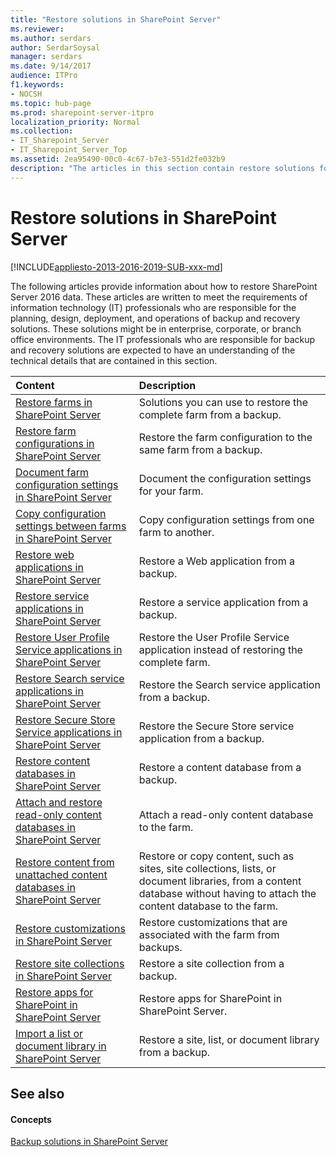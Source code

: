 ```yaml
---
title: "Restore solutions in SharePoint Server"
ms.reviewer: 
ms.author: serdars
author: SerdarSoysal
manager: serdars
ms.date: 9/14/2017
audience: ITPro
f1.keywords:
- NOCSH
ms.topic: hub-page
ms.prod: sharepoint-server-itpro
localization_priority: Normal
ms.collection:
- IT_Sharepoint_Server
- IT_Sharepoint_Server_Top
ms.assetid: 2ea95490-00c0-4c67-b7e3-551d2fe032b9
description: "The articles in this section contain restore solutions for the SharePoint Server environments."
---
```


# Restore solutions in SharePoint Server

[!INCLUDE[appliesto-2013-2016-2019-SUB-xxx-md](../includes/appliesto-2013-2016-2019-SUB-xxx-md.md)]
  
The following articles provide information about how to restore SharePoint Server 2016 data. These articles are written to meet the requirements of information technology (IT) professionals who are responsible for the planning, design, deployment, and operations of backup and recovery solutions. These solutions might be in enterprise, corporate, or branch office environments. The IT professionals who are responsible for backup and recovery solutions are expected to have an understanding of the technical details that are contained in this section.
  
  
|**Content**|**Description**|
|:-----|:-----|
|[Restore farms in SharePoint Server](restore-a-farm.md) <br/> |Solutions you can use to restore the complete farm from a backup.  <br/> |
|[Restore farm configurations in SharePoint Server](restore-a-farm-configuration.md) <br/> |Restore the farm configuration to the same farm from a backup.  <br/> |
|[Document farm configuration settings in SharePoint Server](document-farm-configuration-settings.md) <br/> |Document the configuration settings for your farm.  <br/> |
|[Copy configuration settings between farms in SharePoint Server](copy-configuration-settings-between-farms.md) <br/> |Copy configuration settings from one farm to another.  <br/> |
|[Restore web applications in SharePoint Server](restore-a-web-application.md) <br/> |Restore a Web application from a backup.  <br/> |
|[Restore service applications in SharePoint Server](restore-a-service-application.md) <br/> |Restore a service application from a backup.  <br/> |
|[Restore User Profile Service applications in SharePoint Server](restore-a-user-profile-service-application.md) <br/> |Restore the User Profile Service application instead of restoring the complete farm.  <br/> |
|[Restore Search service applications in SharePoint Server](restore-a-search-service-application.md) <br/> |Restore the Search service application from a backup.  <br/> |
|[Restore Secure Store Service applications in SharePoint Server](restore-a-secure-store-service-application.md) <br/> |Restore the Secure Store service application from a backup.  <br/> |
|[Restore content databases in SharePoint Server](restore-a-content-database.md) <br/> |Restore a content database from a backup.  <br/> |
|[Attach and restore read-only content databases in SharePoint Server](attach-and-restore-a-read-only-content-database.md) <br/> |Attach a read-only content database to the farm.  <br/> |
|[Restore content from unattached content databases in SharePoint Server](restore-content-from-an-unattached-content-database.md) <br/> |Restore or copy content, such as sites, site collections, lists, or document libraries, from a content database without having to attach the content database to the farm.  <br/> |
|[Restore customizations in SharePoint Server](restore-customizations.md) <br/> |Restore customizations that are associated with the farm from backups.  <br/> |
|[Restore site collections in SharePoint Server](restore-site-collections.md) <br/> |Restore a site collection from a backup.  <br/> |
|[Restore apps for SharePoint in SharePoint Server](restore-apps-for-sharepoint.md) <br/> |Restore apps for SharePoint in SharePoint Server.  <br/> |
|[Import a list or document library in SharePoint Server](import-a-list-or-document-library.md) <br/> |Restore a site, list, or document library from a backup.  <br/> |
   
## See also

#### Concepts

[Backup solutions in SharePoint Server](backup.md)

